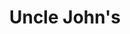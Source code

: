 ---
title: "Uncle John's"
url: /makati/uncle-johns-chino-roces-avenue-extension/
shop: convenience
---